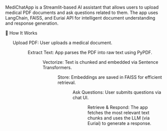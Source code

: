 MediChatApp is a Streamlit-based AI assistant that allows users to upload medical PDF documents and ask questions related to them. The app uses LangChain, FAISS, and Euriai API for intelligent document understanding and response generation.

🧠 How It Works
<ul> Upload PDF: User uploads a medical document. <ul>

<ul> Extract Text: App parses the PDF into raw text using PyPDF. <ul>

<ul> Vectorize: Text is chunked and embedded via Sentence Transformers. <ul>

<ul> Store: Embeddings are saved in FAISS for efficient retrieval. <ul>

<ul> Ask Questions: User submits questions via chat UI. <ul>

<ul> Retrieve & Respond: The app fetches the most relevant text chunks and uses the LLM (via Euriai) to generate a response. <ul>

